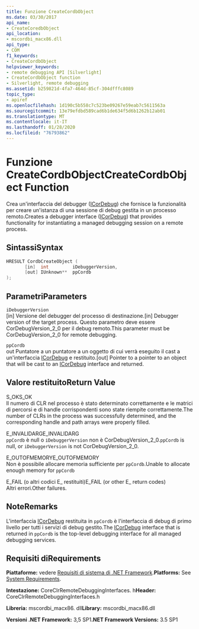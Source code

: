 ```yaml
---
title: Funzione CreateCordbObject
ms.date: 03/30/2017
api_name:
- CreateCoredbObject
api_location:
- mscordbi_macx86.dll
api_type:
- COM
f1_keywords:
- CreateCordbObject
helpviewer_keywords:
- remote debugging API [Silverlight]
- CreateCordbObject function
- Silverlight, remote debugging
ms.assetid: b259821d-4fa7-464d-85cf-304dfffc8089
topic_type:
- apiref
ms.openlocfilehash: 1d190c5b558c7c523be09267e59eab7c5611563a
ms.sourcegitcommit: 13e79efdbd589cad6b1de634f5d6b1262b12ab01
ms.translationtype: MT
ms.contentlocale: it-IT
ms.lasthandoff: 01/28/2020
ms.locfileid: "76793862"
---
```

# <a name="createcordbobject-function"></a><span data-ttu-id="2defe-102">Funzione CreateCordbObject</span><span class="sxs-lookup"><span data-stu-id="2defe-102">CreateCordbObject Function</span></span>
<span data-ttu-id="2defe-103">Crea un'interfaccia del debugger ([ICorDebug](icordebug-interface.md)) che fornisce la funzionalità per creare un'istanza di una sessione di debug gestita in un processo remoto.</span><span class="sxs-lookup"><span data-stu-id="2defe-103">Creates a debugger interface ([ICorDebug](icordebug-interface.md)) that provides functionality for instantiating a managed debugging session on a remote process.</span></span>  
  
## <a name="syntax"></a><span data-ttu-id="2defe-104">Sintassi</span><span class="sxs-lookup"><span data-stu-id="2defe-104">Syntax</span></span>  
  
```cpp  
HRESULT CordbCreateObject (  
       [in]  int         iDebuggerVersion,   
       [out] IUnknown**  ppCordb  
);  
```  
  
## <a name="parameters"></a><span data-ttu-id="2defe-105">Parametri</span><span class="sxs-lookup"><span data-stu-id="2defe-105">Parameters</span></span>  
 `iDebuggerVersion`  
 <span data-ttu-id="2defe-106">[in] Versione del debugger del processo di destinazione.</span><span class="sxs-lookup"><span data-stu-id="2defe-106">[in] Debugger version of the target process.</span></span> <span data-ttu-id="2defe-107">Questo parametro deve essere CorDebugVersion_2_0 per il debug remoto.</span><span class="sxs-lookup"><span data-stu-id="2defe-107">This parameter must be CorDebugVersion_2_0 for remote debugging.</span></span>  
  
 `ppCordb`  
 <span data-ttu-id="2defe-108">out Puntatore a un puntatore a un oggetto di cui verrà eseguito il cast a un'interfaccia [ICorDebug](icordebug-interface.md) e restituito.</span><span class="sxs-lookup"><span data-stu-id="2defe-108">[out] Pointer to a pointer to an object that will be cast to an [ICorDebug](icordebug-interface.md) interface and returned.</span></span>  
  
## <a name="return-value"></a><span data-ttu-id="2defe-109">Valore restituito</span><span class="sxs-lookup"><span data-stu-id="2defe-109">Return Value</span></span>  
 <span data-ttu-id="2defe-110">S_OK</span><span class="sxs-lookup"><span data-stu-id="2defe-110">S_OK</span></span>  
 <span data-ttu-id="2defe-111">Il numero di CLR nel processo è stato determinato correttamente e le matrici di percorsi e di handle corrispondenti sono state riempite correttamente.</span><span class="sxs-lookup"><span data-stu-id="2defe-111">The number of CLRs in the process was successfully determined, and the corresponding handle and path arrays were properly filled.</span></span>  
  
 <span data-ttu-id="2defe-112">E_INVALIDARG</span><span class="sxs-lookup"><span data-stu-id="2defe-112">E_INVALIDARG</span></span>  
 <span data-ttu-id="2defe-113">`ppCordb` è null o `iDebuggerVersion` non è CorDebugVersion_2_0.</span><span class="sxs-lookup"><span data-stu-id="2defe-113">`ppCordb` is null, or `iDebuggerVersion` is not CorDebugVersion_2_0.</span></span>  
  
 <span data-ttu-id="2defe-114">E_OUTOFMEMORY</span><span class="sxs-lookup"><span data-stu-id="2defe-114">E_OUTOFMEMORY</span></span>  
 <span data-ttu-id="2defe-115">Non è possibile allocare memoria sufficiente per `ppCordb`.</span><span class="sxs-lookup"><span data-stu-id="2defe-115">Unable to allocate enough memory for `ppCordb`</span></span>  
  
 <span data-ttu-id="2defe-116">E_FAIL (o altri codici E_ restituiti)</span><span class="sxs-lookup"><span data-stu-id="2defe-116">E_FAIL (or other E_ return codes)</span></span>  
 <span data-ttu-id="2defe-117">Altri errori.</span><span class="sxs-lookup"><span data-stu-id="2defe-117">Other failures.</span></span>  
  
## <a name="remarks"></a><span data-ttu-id="2defe-118">Note</span><span class="sxs-lookup"><span data-stu-id="2defe-118">Remarks</span></span>  
 <span data-ttu-id="2defe-119">L'interfaccia [ICorDebug](icordebug-interface.md) restituita in `ppCordb` è l'interfaccia di debug di primo livello per tutti i servizi di debug gestito.</span><span class="sxs-lookup"><span data-stu-id="2defe-119">The [ICorDebug](icordebug-interface.md) interface that is returned in `ppCordb` is the top-level debugging interface for all managed debugging services.</span></span>  
  
## <a name="requirements"></a><span data-ttu-id="2defe-120">Requisiti di</span><span class="sxs-lookup"><span data-stu-id="2defe-120">Requirements</span></span>  
 <span data-ttu-id="2defe-121">**Piattaforme:** vedere [Requisiti di sistema di .NET Framework](../../../../docs/framework/get-started/system-requirements.md).</span><span class="sxs-lookup"><span data-stu-id="2defe-121">**Platforms:** See [System Requirements](../../../../docs/framework/get-started/system-requirements.md).</span></span>  
  
 <span data-ttu-id="2defe-122">**Intestazione:** CoreClrRemoteDebuggingInterfaces. h</span><span class="sxs-lookup"><span data-stu-id="2defe-122">**Header:** CoreClrRemoteDebuggingInterfaces.h</span></span>  
  
 <span data-ttu-id="2defe-123">**Libreria:** mscordbi_macx86. dll</span><span class="sxs-lookup"><span data-stu-id="2defe-123">**Library:** mscordbi_macx86.dll</span></span>  
  
 <span data-ttu-id="2defe-124">**Versioni .NET Framework:** 3,5 SP1</span><span class="sxs-lookup"><span data-stu-id="2defe-124">**.NET Framework Versions:** 3.5 SP1</span></span>
